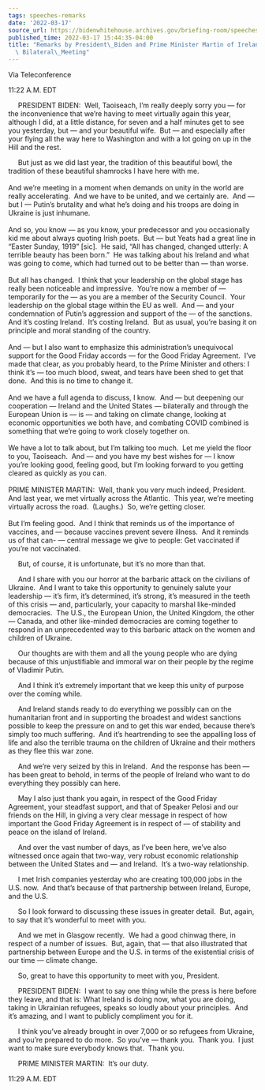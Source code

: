 ```yaml
---
tags: speeches-remarks
date: '2022-03-17'
source_url: https://bidenwhitehouse.archives.gov/briefing-room/speeches-remarks/2022/03/17/remarks-by-president-biden-and-prime-minister-martin-of-ireland-before-virtual-bilateral-meeting-2/
published_time: 2022-03-17 15:44:35-04:00
title: "Remarks by President\_Biden and Prime Minister Martin of Ireland Before Virtual\
  \ Bilateral\_Meeting"
---
```

 
Via Teleconference

11:22 A.M. EDT

     PRESIDENT BIDEN:  Well, Taoiseach, I’m really deeply sorry you —
for the inconvenience that we’re having to meet virtually again this
year, although I did, at a little distance, for seven and a half minutes
get to see you yesterday, but — and your beautiful wife.  But — and
especially after your flying all the way here to Washington and with a
lot going on up in the Hill and the rest. 

     But just as we did last year, the tradition of this beautiful bowl,
the tradition of these beautiful shamrocks I have here with me.   
   
And we’re meeting in a moment when demands on unity in the world are
really accelerating.  And we have to be united, and we certainly are. 
And — but I — Putin’s brutality and what he’s doing and his troops are
doing in Ukraine is just inhumane.   
   
And so, you know — as you know, your predecessor and you occasionally
kid me about always quoting Irish poets.  But — but Yeats had a great
line in “Easter Sunday, 1919” \[sic\].  He said, “All has changed,
changed utterly: A terrible beauty has been born.”  He was talking about
his Ireland and what was going to come, which had turned out to be
better than — than worse.  
   
But all has changed.  I think that your leadership on the global stage
has really been noticeable and impressive.  You’re now a member of —
temporarily for the — as you are a member of the Security Council.  Your
leadership on the global stage within the EU as well.  And — and your
condemnation of Putin’s aggression and support of the — of the
sanctions.  And it’s costing Ireland.  It’s costing Ireland.  But as
usual, you’re basing it on principle and moral standing of the
country.   
   
And — but I also want to emphasize this administration’s unequivocal
support for the Good Friday accords — for the Good Friday Agreement. 
I’ve made that clear, as you probably heard, to the Prime Minister and
others: I think it’s — too much blood, sweat, and tears have been shed
to get that done.  And this is no time to change it.   
   
And we have a full agenda to discuss, I know.  And — but deepening our
cooperation — Ireland and the United States — bilaterally and through
the European Union is — is — and taking on climate change, looking at
economic opportunities we both have, and combating COVID combined is
something that we’re going to work closely together on.  
   
We have a lot to talk about, but I’m talking too much.  Let me yield the
floor to you, Taoiseach.  And — and you have my best wishes for — I know
you’re looking good, feeling good, but I’m looking forward to you
getting cleared as quickly as you can.  
   
PRIME MINISTER MARTIN:  Well, thank you very much indeed, President. 
And last year, we met virtually across the Atlantic.  This year, we’re
meeting virtually across the road.  (Laughs.)  So, we’re getting
closer.   
   
But I’m feeling good.  And I think that reminds us of the importance of
vaccines, and — because vaccines prevent severe illness.  And it reminds
us of that can- — central message we give to people: Get vaccinated if
you’re not vaccinated.

     But, of course, it is unfortunate, but it’s no more than that.

     And I share with you our horror at the barbaric attack on the
civilians of Ukraine.  And I want to take this opportunity to genuinely
salute your leadership — it’s firm, it’s determined, it’s strong, it’s
measured in the teeth of this crisis — and, particularly, your capacity
to marshal like-minded democracies.  The U.S., the European Union, the
United Kingdom, the other — Canada, and other like-minded democracies
are coming together to respond in an unprecedented way to this barbaric
attack on the women and children of Ukraine.

     Our thoughts are with them and all the young people who are dying
because of this unjustifiable and immoral war on their people by the
regime of Vladimir Putin. 

     And I think it’s extremely important that we keep this unity of
purpose over the coming while. 

     And Ireland stands ready to do everything we possibly can on the
humanitarian front and in supporting the broadest and widest sanctions
possible to keep the pressure on and to get this war ended, because
there’s simply too much suffering.  And it’s heartrending to see the
appalling loss of life and also the terrible trauma on the children of
Ukraine and their mothers as they flee this war zone. 

     And we’re very seized by this in Ireland.  And the response has
been — has been great to behold, in terms of the people of Ireland who
want to do everything they possibly can here.

     May I also just thank you again, in respect of the Good Friday
Agreement, your steadfast support, and that of Speaker Pelosi and our
friends on the Hill, in giving a very clear message in respect of how
important the Good Friday Agreement is in respect of — of stability and
peace on the island of Ireland. 

     And over the vast number of days, as I’ve been here, we’ve also
witnessed once again that two-way, very robust economic relationship
between the United States and — and Ireland.  It’s a two-way
relationship.  

     I met Irish companies yesterday who are creating 100,000 jobs in
the U.S. now.  And that’s because of that partnership between Ireland,
Europe, and the U.S.

     So I look forward to discussing these issues in greater detail. 
But, again, to say that it’s wonderful to meet with you. 

     And we met in Glasgow recently.  We had a good chinwag there, in
respect of a number of issues.  But, again, that — that also illustrated
that partnership between Europe and the U.S. in terms of the existential
crisis of our time — climate change.

     So, great to have this opportunity to meet with you, President.

     PRESIDENT BIDEN:  I want to say one thing while the press is here
before they leave, and that is: What Ireland is doing now, what you are
doing, taking in Ukrainian refugees, speaks so loudly about your
principles.  And it’s amazing, and I want to publicly compliment you for
it. 

     I think you’ve already brought in over 7,000 or so refugees from
Ukraine, and you’re prepared to do more.  So you’ve — thank you.  Thank
you.  I just want to make sure everybody knows that.  Thank you.

     PRIME MINISTER MARTIN:  It’s our duty.

11:29 A.M. EDT
